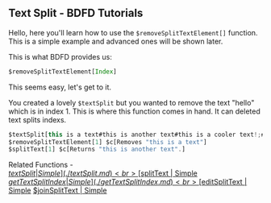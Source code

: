 ## Text Split - BDFD Tutorials

Hello, here you'll learn how to use the `$removeSplitTextElement[]` function. This is a simple example and advanced ones will be shown later.

This is what BDFD provides us:
```js
$removeSplitTextElement[Index]
```
This seems easy, let's get to it.

You created a lovely `$textSplit` but you wanted to remove the text "hello" which is in index 1. This is where this function comes in hand. It can deleted text splits indexs.
```js
$textSplit[this is a text#this is another text#this is a cooler text!;#]
$removeSplitTextElement[1] $c[Removes "this is a text"]
$splitText[1] $c[Returns "this is another text".]
```


Related Functions - <br>
[$textSplit | Simple](./textSplit.md)<br>
[$splitText | Simple](./splitText.md)<br>
[$getTextSplitIndex | Simple](./getTextSplitIndex.md)<br>
[$editSplitText | Simple](./editSplitText.md)
[$joinSplitText | Simple](./joinSplitText.md)